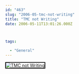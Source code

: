 ```yaml
---
id: "463"
slug: "2006-05-tmc-not-writing"
title: "TMC not Writing"
date: 2006-05-11T13:01:26.000Z



tags:

  - "General"
---
```

<div class="sqs-html-content">
  <div style="float: left; margin-right: 10px; margin-bottom: 10px;"> <a href="http://www.flickr.com/photos/mclazarus/144631741/" title="TMC not Writing"><img src="http://static.flickr.com/46/144631741_2620c6826d_m.jpg" alt="TMC not Writing" style="border: solid 2px #000000;" /></a>
</div>
<p><br clear="all" /></p>
</div>
